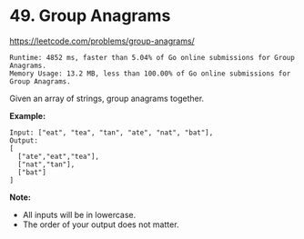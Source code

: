 # 49. Group Anagrams

https://leetcode.com/problems/group-anagrams/

```
Runtime: 4852 ms, faster than 5.04% of Go online submissions for Group Anagrams.
Memory Usage: 13.2 MB, less than 100.00% of Go online submissions for Group Anagrams.
```

Given an array of strings, group anagrams together.

**Example:**
```
Input: ["eat", "tea", "tan", "ate", "nat", "bat"],
Output:
[
  ["ate","eat","tea"],
  ["nat","tan"],
  ["bat"]
]
```

**Note:**
- All inputs will be in lowercase.
- The order of your output does not matter.